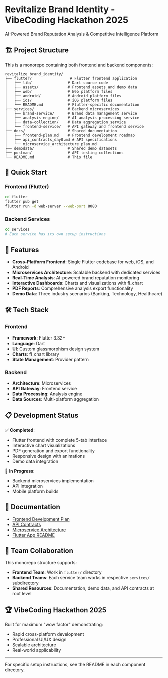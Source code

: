 # Revitalize Brand Identity - VibeCoding Hackathon 2025

AI-Powered Brand Reputation Analysis & Competitive Intelligence Platform

## 🏗️ Project Structure

This is a monorepo containing both frontend and backend components:

```
revitalize_brand_identity/
├── flutter/                 # Flutter frontend application
│   ├── lib/                # Dart source code
│   ├── assets/             # Frontend assets and demo data
│   ├── web/                # Web platform files
│   ├── android/            # Android platform files
│   ├── ios/                # iOS platform files
│   └── README.md           # Flutter-specific documentation
├── services/               # Backend microservices
│   ├── brand-service/      # Brand data management service
│   ├── analysis-engine/    # AI analysis processing service
│   ├── data-collection/    # Data aggregation service
│   └── frontend-service/   # API gateway and frontend service
├── docs/                   # Shared documentation
│   ├── frontend-plan.md    # Frontend development roadmap
│   ├── api_contracts_day0.md # API specifications
│   └── microservice_architecture_plan.md
├── demodata/               # Shared demo datasets
├── postman/                # API testing collections
└── README.md               # This file
```

## 🚀 Quick Start

### Frontend (Flutter)
```bash
cd flutter
flutter pub get
flutter run -d web-server --web-port 8080
```

### Backend Services
```bash
cd services
# Each service has its own setup instructions
```

## 🎯 Features

- **Cross-Platform Frontend**: Single Flutter codebase for web, iOS, and Android
- **Microservices Architecture**: Scalable backend with dedicated services
- **Real-Time Analysis**: AI-powered brand reputation monitoring
- **Interactive Dashboards**: Charts and visualizations with fl_chart
- **PDF Reports**: Comprehensive analysis export functionality
- **Demo Data**: Three industry scenarios (Banking, Technology, Healthcare)

## 🛠️ Tech Stack

### Frontend
- **Framework**: Flutter 3.32+
- **Language**: Dart
- **UI**: Custom glassmorphism design system
- **Charts**: fl_chart library
- **State Management**: Provider pattern

### Backend
- **Architecture**: Microservices
- **API Gateway**: Frontend service
- **Data Processing**: Analysis engine
- **Data Sources**: Multi-platform aggregation

## 📋 Development Status

✅ **Completed**:
- Flutter frontend with complete 5-tab interface
- Interactive chart visualizations
- PDF generation and export functionality
- Responsive design with animations
- Demo data integration

🚧 **In Progress**:
- Backend microservices implementation
- API integration
- Mobile platform builds

## 📖 Documentation

- [Frontend Development Plan](docs/frontend-plan.md)
- [API Contracts](docs/api_contracts_day0.md)
- [Microservice Architecture](docs/microservice_architecture_plan.md)
- [Flutter App README](flutter/README.md)

## 🤝 Team Collaboration

This monorepo structure supports:
- **Frontend Team**: Work in `flutter/` directory
- **Backend Teams**: Each service team works in respective `services/` subdirectory
- **Shared Resources**: Documentation, demo data, and API contracts at root level

## 🏆 VibeCoding Hackathon 2025

Built for maximum "wow factor" demonstrating:
- Rapid cross-platform development
- Professional UI/UX design
- Scalable architecture
- Real-world applicability

---

For specific setup instructions, see the README in each component directory.